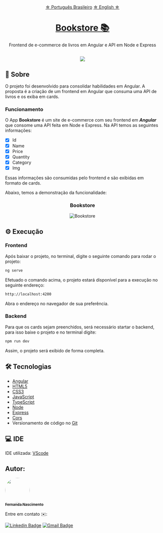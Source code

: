 <p align="center">
    <a href="https://github.com/Fernanda1701/e-commerce-bookstore-angular/blob/main/README.md">☆ Português Brasileiro</a>
    <a href="https://github.com/Fernanda1701/e-commerce-bookstore-angular/blob/main/README.eng.md">☆ English ☆</a> 
</p>


<h1 align="center">
    <a href="https://github.com/Fernanda1701/e-commerce-bookstore-angular">Bookstore 📚</a>
</h1>
<p align="center">Frontend de e-commerce de livros em Angular e API em Node e Express</p>

<h2 align="center">
<img src="https://img.shields.io/static/v1?label=Status:&message=Completo ✅&color=32CD32&style=for-the-badge&logo=ghost"/>
</h2>


## 💎 Sobre

O projeto foi desenvolvido para consolidar habilidades em Angular. A proposta é a criação de um frontend em Angular que consuma uma API de livros
e os exiba em cards.

<h3>Funcionamento</h3>

O App <b>Bookstore</b> é um site de e-commerce com seu frontend em <b><i>Angular</b></i> que consome uma API feita em Node e Express. Na API temos as 
seguintes informações:

- [x] Id
- [x] Name
- [x] Price 
- [x] Quantity
- [x] Category
- [x] Img

Essas informações são consumidas pelo frontend e são exibidas em formato de cards.

Abaixo, temos a demonstração da funcionalidade:


<h3 align="center">Bookstore</h3>

<p align="center">
  <img alt="Bookstore" title="bookstore" src="./README/bookstore.gif" />
</p>

## ⚙️ Execução

### Frontend

Após baixar o projeto, no terminal, digite o seguinte comando para rodar o projeto:
```bash
ng serve
```
Efetuado o comando acima, o projeto estará disponível para a execução no seguinte endereço:
```bash
http://localhost:4200
```
Abra o endereço no navegador de sua preferência.

### Backend

Para que os cards sejam preenchidos, será necessário startar o backend, para isso baixe o projeto e no terminal digite:
```bash
npm run dev
```
Assim, o projeto será exibido de forma completa.

## 🛠 Tecnologias
 
- [Angular](https://angular.io/)
- [HTML5](https://developer.mozilla.org/en-US/docs/Glossary/HTML5)
- [CSS3](https://devdocs.io/css/)
- [JavaScript](https://developer.mozilla.org/pt-BR/docs/Web/JavaScript)
- [TypeScript](https://www.typescriptlang.org/)
- [Node](https://nodejs.org/en/)
- [Express](https://expressjs.com/pt-br/)
- [Cors](https://developer.mozilla.org/pt-BR/docs/Web/HTTP/CORS)
- Versionamento de código no [Git](https://git-scm.com/)

## 💻 IDE

IDE utilizada: [VScode](https://code.visualstudio.com/)

## Autor:

<a href="https://github.com/Fernanda1701">
 <img style="border-radius: 50%;" src="https://avatars.githubusercontent.com/Fernanda1701" width="80px;" alt=""/>
 <br />
 <sub><b>Fernanda Nascimento</b></sub></a> <a href="https://github.com/Fernanda1701"></a>

Entre em contato ✉️:

[![Linkedin Badge](https://img.shields.io/badge/-Fernanda-blue??style=plastic&logo=Linkedin&logoColor=white&link=https://www.linkedin.com/in/fnasci/)](https://www.linkedin.com/in/fnasci/)
[![Gmail Badge](https://img.shields.io/badge/-fnasci.1701@gmail.com-c14438?style=plastic&logo=Gmail&logoColor=white&link=mailto:fnasci.1701@gmail.com)](mailto:fnasci.1701@gmail.com)

